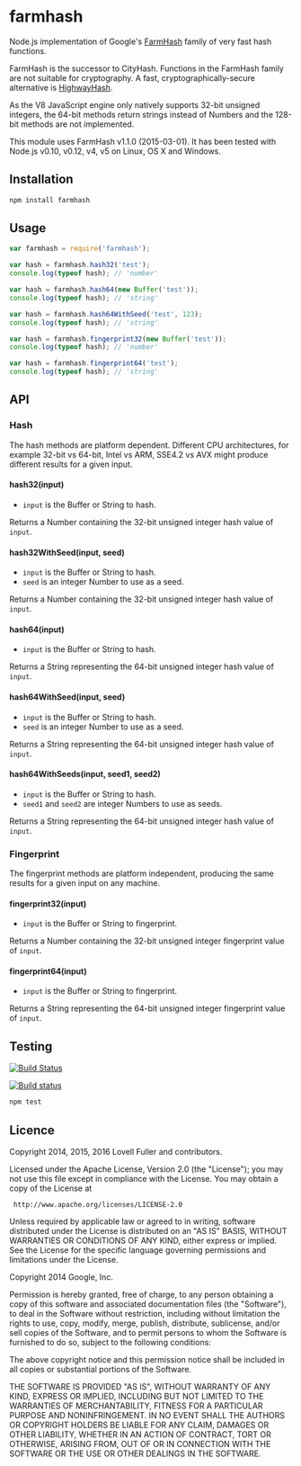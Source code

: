 # farmhash

Node.js implementation of Google's
[FarmHash](https://github.com/google/farmhash)
family of very fast hash functions.

FarmHash is the successor to CityHash.
Functions in the FarmHash family are not suitable for cryptography.
A fast, cryptographically-secure alternative is
[HighwayHash](https://github.com/lovell/highwayhash).

As the V8 JavaScript engine only natively supports 32-bit unsigned integers,
the 64-bit methods return strings instead of Numbers
and the 128-bit methods are not implemented.

This module uses FarmHash v1.1.0 (2015-03-01).
It has been tested with Node.js v0.10, v0.12, v4, v5
on Linux, OS X and Windows.

## Installation

```sh
npm install farmhash
```

## Usage

```javascript
var farmhash = require('farmhash');
```

```javascript
var hash = farmhash.hash32('test');
console.log(typeof hash); // 'number'
```

```javascript
var hash = farmhash.hash64(new Buffer('test'));
console.log(typeof hash); // 'string'
```

```javascript
var hash = farmhash.hash64WithSeed('test', 123);
console.log(typeof hash); // 'string'
```

```javascript
var hash = farmhash.fingerprint32(new Buffer('test'));
console.log(typeof hash); // 'number'
```

```javascript
var hash = farmhash.fingerprint64('test');
console.log(typeof hash); // 'string'
```

## API

### Hash

The hash methods are platform dependent.
Different CPU architectures, for example 32-bit vs 64-bit, Intel vs ARM, SSE4.2 vs AVX
might produce different results for a given input.

#### hash32(input)

* `input` is the Buffer or String to hash.

Returns a Number containing the 32-bit unsigned integer hash value of `input`.

#### hash32WithSeed(input, seed)

* `input` is the Buffer or String to hash.
* `seed` is an integer Number to use as a seed.

Returns a Number containing the 32-bit unsigned integer hash value of `input`.

#### hash64(input)

* `input` is the Buffer or String to hash.

Returns a String representing the 64-bit unsigned integer hash value of `input`.

#### hash64WithSeed(input, seed)

* `input` is the Buffer or String to hash.
* `seed` is an integer Number to use as a seed.

Returns a String representing the 64-bit unsigned integer hash value of `input`.

#### hash64WithSeeds(input, seed1, seed2)

* `input` is the Buffer or String to hash.
* `seed1` and `seed2` are integer Numbers to use as seeds.

Returns a String representing the 64-bit unsigned integer hash value of `input`.

### Fingerprint

The fingerprint methods are platform independent, producing the same results for a given input on any machine.

#### fingerprint32(input)

* `input` is the Buffer or String to fingerprint.

Returns a Number containing the 32-bit unsigned integer fingerprint value of `input`.

#### fingerprint64(input)

* `input` is the Buffer or String to fingerprint.

Returns a String representing the 64-bit unsigned integer fingerprint value of `input`.

## Testing

[![Build Status](https://travis-ci.org/lovell/farmhash.png?branch=master)](https://travis-ci.org/lovell/farmhash)

[![Build status](https://ci.appveyor.com/api/projects/status/es9kgsucfhmg8j0l)](https://ci.appveyor.com/project/lovell/farmhash)

```sh
npm test
```

## Licence

Copyright 2014, 2015, 2016 Lovell Fuller and contributors.

Licensed under the Apache License, Version 2.0 (the "License");
you may not use this file except in compliance with the License.
You may obtain a copy of the License at

     http://www.apache.org/licenses/LICENSE-2.0

Unless required by applicable law or agreed to in writing, software
distributed under the License is distributed on an "AS IS" BASIS,
WITHOUT WARRANTIES OR CONDITIONS OF ANY KIND, either express or implied.
See the License for the specific language governing permissions and
limitations under the License.

Copyright 2014 Google, Inc.

Permission is hereby granted, free of charge, to any person obtaining a copy
of this software and associated documentation files (the "Software"), to deal
in the Software without restriction, including without limitation the rights
to use, copy, modify, merge, publish, distribute, sublicense, and/or sell
copies of the Software, and to permit persons to whom the Software is
furnished to do so, subject to the following conditions:

The above copyright notice and this permission notice shall be included in
all copies or substantial portions of the Software.

THE SOFTWARE IS PROVIDED "AS IS", WITHOUT WARRANTY OF ANY KIND, EXPRESS OR
IMPLIED, INCLUDING BUT NOT LIMITED TO THE WARRANTIES OF MERCHANTABILITY,
FITNESS FOR A PARTICULAR PURPOSE AND NONINFRINGEMENT. IN NO EVENT SHALL THE
AUTHORS OR COPYRIGHT HOLDERS BE LIABLE FOR ANY CLAIM, DAMAGES OR OTHER
LIABILITY, WHETHER IN AN ACTION OF CONTRACT, TORT OR OTHERWISE, ARISING FROM,
OUT OF OR IN CONNECTION WITH THE SOFTWARE OR THE USE OR OTHER DEALINGS IN
THE SOFTWARE.
